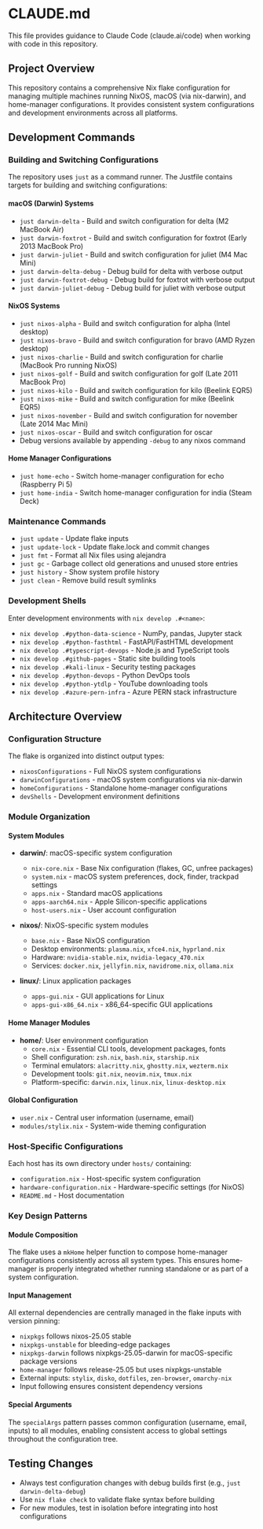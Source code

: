 # CLAUDE.md

This file provides guidance to Claude Code (claude.ai/code) when working with code in this repository.

## Project Overview

This repository contains a comprehensive Nix flake configuration for managing multiple machines running NixOS, macOS (via nix-darwin), and home-manager configurations. It provides consistent system configurations and development environments across all platforms.

## Development Commands

### Building and Switching Configurations

The repository uses `just` as a command runner. The Justfile contains targets for building and switching configurations:

#### macOS (Darwin) Systems
- `just darwin-delta` - Build and switch configuration for delta (M2 MacBook Air)
- `just darwin-foxtrot` - Build and switch configuration for foxtrot (Early 2013 MacBook Pro)
- `just darwin-juliet` - Build and switch configuration for juliet (M4 Mac Mini)
- `just darwin-delta-debug` - Debug build for delta with verbose output
- `just darwin-foxtrot-debug` - Debug build for foxtrot with verbose output
- `just darwin-juliet-debug` - Debug build for juliet with verbose output

#### NixOS Systems
- `just nixos-alpha` - Build and switch configuration for alpha (Intel desktop)
- `just nixos-bravo` - Build and switch configuration for bravo (AMD Ryzen desktop)
- `just nixos-charlie` - Build and switch configuration for charlie (MacBook Pro running NixOS)
- `just nixos-golf` - Build and switch configuration for golf (Late 2011 MacBook Pro)
- `just nixos-kilo` - Build and switch configuration for kilo (Beelink EQR5)
- `just nixos-mike` - Build and switch configuration for mike (Beelink EQR5)
- `just nixos-november` - Build and switch configuration for november (Late 2014 Mac Mini)
- `just nixos-oscar` - Build and switch configuration for oscar
- Debug versions available by appending `-debug` to any nixos command

#### Home Manager Configurations
- `just home-echo` - Switch home-manager configuration for echo (Raspberry Pi 5)
- `just home-india` - Switch home-manager configuration for india (Steam Deck)

### Maintenance Commands
- `just update` - Update flake inputs
- `just update-lock` - Update flake.lock and commit changes
- `just fmt` - Format all Nix files using alejandra
- `just gc` - Garbage collect old generations and unused store entries
- `just history` - Show system profile history
- `just clean` - Remove build result symlinks

### Development Shells
Enter development environments with `nix develop .#<name>`:
- `nix develop .#python-data-science` - NumPy, pandas, Jupyter stack
- `nix develop .#python-fasthtml` - FastAPI/FastHTML development
- `nix develop .#typescript-devops` - Node.js and TypeScript tools
- `nix develop .#github-pages` - Static site building tools
- `nix develop .#kali-linux` - Security testing packages
- `nix develop .#python-devops` - Python DevOps tools
- `nix develop .#python-ytdlp` - YouTube downloading tools
- `nix develop .#azure-pern-infra` - Azure PERN stack infrastructure

## Architecture Overview

### Configuration Structure
The flake is organized into distinct output types:
- `nixosConfigurations` - Full NixOS system configurations
- `darwinConfigurations` - macOS system configurations via nix-darwin
- `homeConfigurations` - Standalone home-manager configurations
- `devShells` - Development environment definitions

### Module Organization

#### System Modules
- **darwin/**: macOS-specific system configuration
  - `nix-core.nix` - Base Nix configuration (flakes, GC, unfree packages)
  - `system.nix` - macOS system preferences, dock, finder, trackpad settings
  - `apps.nix` - Standard macOS applications
  - `apps-aarch64.nix` - Apple Silicon-specific applications
  - `host-users.nix` - User account configuration

- **nixos/**: NixOS-specific system modules
  - `base.nix` - Base NixOS configuration
  - Desktop environments: `plasma.nix`, `xfce4.nix`, `hyprland.nix`
  - Hardware: `nvidia-stable.nix`, `nvidia-legacy_470.nix`
  - Services: `docker.nix`, `jellyfin.nix`, `navidrome.nix`, `ollama.nix`

- **linux/**: Linux application packages
  - `apps-gui.nix` - GUI applications for Linux
  - `apps-gui-x86_64.nix` - x86_64-specific GUI applications

#### Home Manager Modules
- **home/**: User environment configuration
  - `core.nix` - Essential CLI tools, development packages, fonts
  - Shell configuration: `zsh.nix`, `bash.nix`, `starship.nix`
  - Terminal emulators: `alacritty.nix`, `ghostty.nix`, `wezterm.nix`
  - Development tools: `git.nix`, `neovim.nix`, `tmux.nix`
  - Platform-specific: `darwin.nix`, `linux.nix`, `linux-desktop.nix`

#### Global Configuration
- `user.nix` - Central user information (username, email)
- `modules/stylix.nix` - System-wide theming configuration

### Host-Specific Configurations
Each host has its own directory under `hosts/` containing:
- `configuration.nix` - Host-specific system configuration
- `hardware-configuration.nix` - Hardware-specific settings (for NixOS)
- `README.md` - Host documentation

### Key Design Patterns

#### Module Composition
The flake uses a `mkHome` helper function to compose home-manager configurations consistently across all system types. This ensures home-manager is properly integrated whether running standalone or as part of a system configuration.

#### Input Management
All external dependencies are centrally managed in the flake inputs with version pinning:
- `nixpkgs` follows nixos-25.05 stable
- `nixpkgs-unstable` for bleeding-edge packages 
- `nixpkgs-darwin` follows nixpkgs-25.05-darwin for macOS-specific package versions
- `home-manager` follows release-25.05 but uses nixpkgs-unstable
- External inputs: `stylix`, `disko`, `dotfiles`, `zen-browser`, `omarchy-nix`
- Input following ensures consistent dependency versions

#### Special Arguments
The `specialArgs` pattern passes common configuration (username, email, inputs) to all modules, enabling consistent access to global settings throughout the configuration tree.

## Testing Changes
- Always test configuration changes with debug builds first (e.g., `just darwin-delta-debug`)
- Use `nix flake check` to validate flake syntax before building
- For new modules, test in isolation before integrating into host configurations